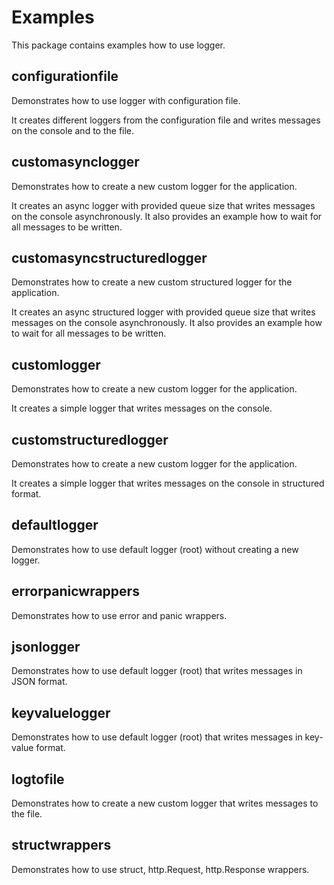 # Examples

This package contains examples how to use logger.

## configurationfile

Demonstrates how to use logger with configuration file.

It creates different loggers from the configuration file and writes messages on the console and to the file.

## customasynclogger

Demonstrates how to create a new custom logger for the application.

It creates an async logger with provided queue size that writes messages on the console asynchronously. It also provides
an example how to wait for all messages to be written.

## customasyncstructuredlogger

Demonstrates how to create a new custom structured logger for the application.

It creates an async structured logger with provided queue size that writes messages on the console asynchronously. It
also provides an example how to wait for all messages to be written.

## customlogger

Demonstrates how to create a new custom logger for the application.

It creates a simple logger that writes messages on the console.

## customstructuredlogger

Demonstrates how to create a new custom logger for the application.

It creates a simple logger that writes messages on the console in structured format.

## defaultlogger

Demonstrates how to use default logger (root) without creating a new logger.

## errorpanicwrappers

Demonstrates how to use error and panic wrappers.

## jsonlogger

Demonstrates how to use default logger (root) that writes messages in JSON format.

## keyvaluelogger

Demonstrates how to use default logger (root) that writes messages in key-value format.

## logtofile

Demonstrates how to create a new custom logger that writes messages to the file.

## structwrappers

Demonstrates how to use struct, http.Request, http.Response wrappers.
